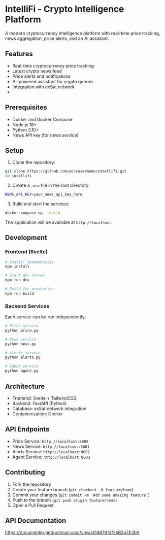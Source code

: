 # IntelliFi - Crypto Intelligence Platform

A modern cryptocurrency intelligence platform with real-time price tracking, news aggregation, price alerts, and an AI assistant.

## Features

- Real-time cryptocurrency price tracking
- Latest crypto news feed
- Price alerts and notifications
- AI-powered assistant for crypto queries
- Integration with exSat network
- 

## Prerequisites

- Docker and Docker Compose
- Node.js 18+
- Python 3.10+
- News API key (for news service)

## Setup

1. Clone the repository:
```bash
git clone https://github.com/yourusername/intellifi.git
cd intellifi
```

2. Create a `.env` file in the root directory:
```bash
NEWS_API_KEY=your_news_api_key_here
```

3. Build and start the services:
```bash
docker-compose up --build
```

The application will be available at `http://localhost`.

## Development

### Frontend (Svelte)

```bash
# Install dependencies
npm install

# Start dev server
npm run dev

# Build for production
npm run build
```
### Backend Services
Each service can be run independently:

```bash
# Price service
python price.py

# News service
python news.py

# Alerts service
python alerts.py

# Agent service
python agent.py
```

## Architecture

- Frontend: Svelte + TailwindCSS
- Backend: FastAPI (Python)
- Database: exSat network integration
- Containerization: Docker

## API Endpoints

- Price Service: `http://localhost:8000`
- News Service: `http://localhost:8001`
- Alerts Service: `http://localhost:8002`
- Agent Service: `http://localhost:8003`

## Contributing

1. Fork the repository
2. Create your feature branch (`git checkout -b feature/home`)
3. Commit your changes (`git commit -m 'Add some amazing feature'`)
4. Push to the branch (`git push origin feature/home`)
5. Open a Pull Request

## API Documentation
https://documenter.getpostman.com/view/41487613/2sB2qZE2bK
